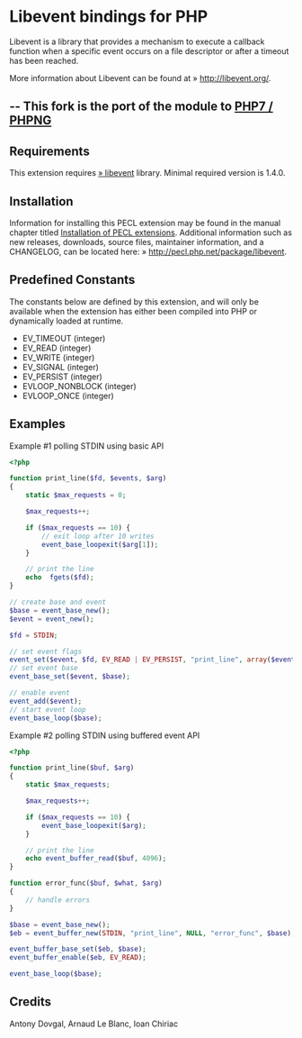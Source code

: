Libevent bindings for PHP
=========================

Libevent is a library that provides a mechanism to execute a callback function when a specific event occurs on a file descriptor or after a timeout has been reached.

More information about Libevent can be found at » http://libevent.org/.

--
This fork is the port of the module to [PHP7 / PHPNG](https://wiki.php.net/phpng-upgrading) 
--

## Requirements 

This extension requires [» libevent](http://libevent.org/) library. Minimal required version is 1.4.0.

## Installation 

Information for installing this PECL extension may be found in the manual chapter titled [Installation of PECL extensions](http://php.net/manual/en/install.pecl.php). Additional information such as new releases, downloads, source files, maintainer information, and a CHANGELOG, can be located here: » http://pecl.php.net/package/libevent.

## Predefined Constants

The constants below are defined by this extension, and will only be available when the extension has either been compiled into PHP or dynamically loaded at runtime.

* EV_TIMEOUT (integer)
* EV_READ (integer)
* EV_WRITE (integer)
* EV_SIGNAL (integer)
* EV_PERSIST (integer)
* EVLOOP_NONBLOCK (integer)
* EVLOOP_ONCE (integer)

## Examples

Example #1 polling STDIN using basic API

```php
<?php

function print_line($fd, $events, $arg)
{
    static $max_requests = 0;

    $max_requests++;

    if ($max_requests == 10) {
        // exit loop after 10 writes
        event_base_loopexit($arg[1]);
    }

    // print the line
    echo  fgets($fd);
}

// create base and event
$base = event_base_new();
$event = event_new();

$fd = STDIN;

// set event flags
event_set($event, $fd, EV_READ | EV_PERSIST, "print_line", array($event, $base));
// set event base
event_base_set($event, $base);

// enable event
event_add($event);
// start event loop
event_base_loop($base);
```

Example #2 polling STDIN using buffered event API

```php
<?php

function print_line($buf, $arg)
{
    static $max_requests;

    $max_requests++;

    if ($max_requests == 10) {
        event_base_loopexit($arg);
    }

    // print the line
    echo event_buffer_read($buf, 4096);
}

function error_func($buf, $what, $arg)
{
    // handle errors
}

$base = event_base_new();
$eb = event_buffer_new(STDIN, "print_line", NULL, "error_func", $base);

event_buffer_base_set($eb, $base);
event_buffer_enable($eb, EV_READ);

event_base_loop($base);
```

## Credits

Antony Dovgal, Arnaud Le Blanc, Ioan Chiriac
